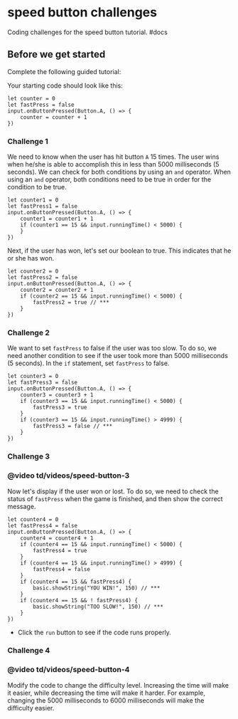 # speed button challenges

Coding challenges for the speed button tutorial. #docs

## Before we get started

Complete the following guided tutorial:

Your starting code should look like this:

```blocks
let counter = 0
let fastPress = false
input.onButtonPressed(Button.A, () => {
    counter = counter + 1
})
```

### Challenge 1

We need to know when the user has hit button `A` 15 times. The user wins when he/she is able to accomplish this in less than 5000 milliseconds (5 seconds). We can check for both conditions by using an `and` operator. When using an `and` operator, both conditions need to be true in order for the condition to be true.

```blocks
let counter1 = 0
let fastPress1 = false
input.onButtonPressed(Button.A, () => {
    counter1 = counter1 + 1
    if (counter1 == 15 && input.runningTime() < 5000) {
    }
})
```

Next, if the user has won, let's set our boolean to true. This indicates that he or she has won.

```blocks
let counter2 = 0
let fastPress2 = false
input.onButtonPressed(Button.A, () => {
    counter2 = counter2 + 1
    if (counter2 == 15 && input.runningTime() < 5000) {
        fastPress2 = true // ***
    }
})
```

### Challenge 2

We want to set `fastPress` to false if the user was too slow. To do so, we need another condition to see if the user took more than 5000 milliseconds (5 seconds). In the `if` statement, set `fastPress` to false.

```blocks
let counter3 = 0
let fastPress3 = false
input.onButtonPressed(Button.A, () => {
    counter3 = counter3 + 1
    if (counter3 == 15 && input.runningTime() < 5000) {
        fastPress3 = true
    }
    if (counter3 == 15 && input.runningTime() > 4999) {
        fastPress3 = false // ***
    }
})
```

### Challenge 3

### @video td/videos/speed-button-3

Now let's display if the user won or lost. To do so, we need to check the status of `fastPress` when the game is finished, and then show the correct message.

```blocks
let counter4 = 0
let fastPress4 = false
input.onButtonPressed(Button.A, () => {
    counter4 = counter4 + 1
    if (counter4 == 15 && input.runningTime() < 5000) {
        fastPress4 = true
    }
    if (counter4 == 15 && input.runningTime() > 4999) {
        fastPress4 = false
    }
    if (counter4 == 15 && fastPress4) {
        basic.showString("YOU WIN!", 150) // ***
    }
    if (counter4 == 15 && ! fastPress4) {
        basic.showString("TOO SLOW!", 150) // ***
    }
})
```

* Click the `run` button to see if the code runs properly.

### Challenge 4

### @video td/videos/speed-button-4

Modify the code to change the difficulty level. Increasing the time will make it easier, while decreasing the time will make it harder. For example, changing the 5000 milliseconds to 6000 milliseconds will make the difficulty easier.


